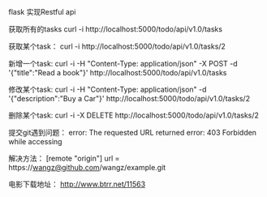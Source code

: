 flask 实现Restful api

获取所有的tasks
curl -i http://localhost:5000/todo/api/v1.0/tasks

获取某个task：
curl -i http://localhost:5000/todo/api/v1.0/tasks/2

新增一个task:
curl -i -H "Content-Type: application/json" -X POST -d '{"title":"Read a book"}' http://localhost:5000/todo/api/v1.0/tasks

修改某个task:
curl -i -H "Content-Type: application/json"  -d '{"description":"Buy a Car"}' http://localhost:5000/todo/api/v1.0/tasks/2

删除某个task:
curl -i -X DELETE  http://localhost:5000/todo/api/v1.0/tasks/2

提交git遇到问题：
error: The requested URL returned error: 403 Forbidden while accessing

解决方法：
[remote "origin"]
    url = https://wangz@github.com/wangz/example.git

电影下载地址：
http://www.btrr.net/11563
